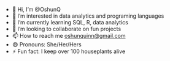 - 👋 Hi, I’m @OshunQ
- 👀 I’m interested in data analytics and programing languages
- 🌱 I’m currently learning SQL, R, data analytics
- 💞️ I’m looking to collaborate on fun projects 
- 📫 How to reach me oshunquinn@gmail.com
- 😄 Pronouns: She/Her/Hers
- ⚡ Fun fact: I keep over 100 houseplants alive 

<!---
OshunQ/OshunQ is a ✨ special ✨ repository because its `README.md` (this file) appears on your GitHub profile.
You can click the Preview link to take a look at your changes.
--->
